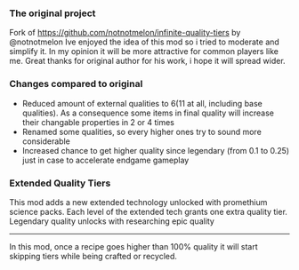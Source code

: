 ### The original project
Fork of https://github.com/notnotmelon/infinite-quality-tiers by @notnotmelon
Ive enjoyed the idea of this mod so i tried to moderate and simplify it. In my opinion it will be more attractive for common players like me. Great thanks for original author for his work, i hope it will spread wider.

### Changes compared to original
- Reduced amount of external qualities to 6(11 at all, including base qualities). As a consequence some items in final quality will increase their changable properties in 2 or 4 times
- Renamed some qualities, so every higher ones try to sound more considerable
- Increased chance to get higher quality since legendary (from 0.1 to 0.25) just in case to accelerate endgame gameplay

### Extended Quality Tiers

This mod adds a new extended technology unlocked with promethium science packs. Each level of the extended tech grants one extra quality tier. Legendary quality unlocks with researching epic quality

---

In this mod, once a recipe goes higher than 100% quality it will start skipping tiers while being crafted or recycled.


